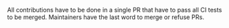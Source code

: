 All contributions have to be done in a single PR that have to pass all CI tests to be merged.
Maintainers have the last word to merge or refuse PRs.
